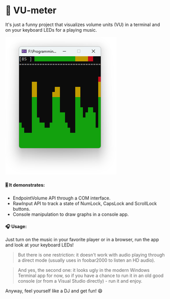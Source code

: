 # 🎵 VU-meter
It's just a funny project that visualizes volume units (VU) in a terminal and on your keyboard LEDs for a playing music.

![vu-meter](./assets/vu-meter.png)

#### 🎚️ It demonstrates:
* EndpointVolume API through a COM interface.
* RawInput API to track a state of NumLock, CapsLock and ScrollLock buttons.
* Console manipulation to draw graphs in a console app.

#### 🎧 Usage:
Just turn on the music in your favorite player or in a browser, run the app and look at your keyboard LEDs!  
> But there is one restriction: it doesn't work with audio playing through a direct mode (usually uses in foobar2000 to listen an HD audio).  

> And yes, the second one: it looks ugly in the modern Windows Terminal app for now, so if you have a chance to run it in an old good console (or from a Visual Studio directly) - run it and enjoy.


Anyway, feel yourself like a DJ and get fun! 😄
